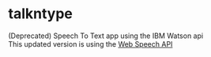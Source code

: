 # talkntype

(Deprecated) Speech To Text app using the IBM Watson api\
This updated version is using the [Web Speech API](https://developer.mozilla.org/en-US/docs/Web/API/Web_Speech_API)
